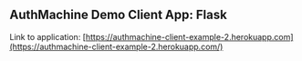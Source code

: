 ## AuthMachine Demo Client App: Flask 

Link to application: [https://authmachine-client-example-2.herokuapp.com](https://authmachine-client-example-2.herokuapp.com/)